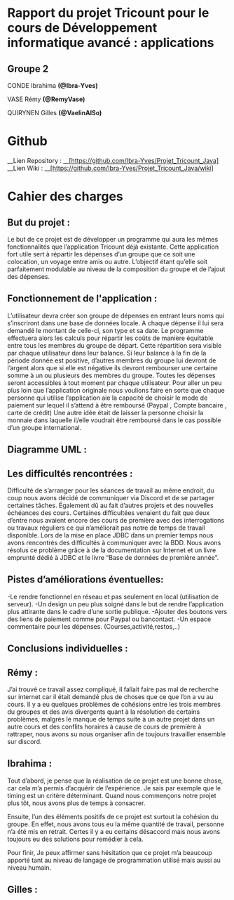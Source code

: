# Rapport du projet Tricount pour le cours de Développement informatique avancé : applications

## Groupe 2

CONDE Ibrahima **(@Ibra-Yves)**

VASE Rémy	**(@RemyVase)**

QUIRYNEN Gilles **(@VaelinAlSo)**

# Github

__Lien Repository : __[https://github.com/Ibra-Yves/Projet_Tricount_Java]
__Lien Wiki : __[https://github.com/Ibra-Yves/Projet_Tricount_Java/wiki]

# Cahier des charges

## But du projet :

Le but de ce projet est de développer un programme qui aura les mêmes fonctionnalités que l’application Tricount déjà existante. Cette application fort utile sert à répartir les dépenses d’un groupe que ce soit une colocation, un voyage entre amis ou autre. L’objectif étant qu’elle soit parfaitement modulable au niveau de la composition du groupe et de l’ajout des dépenses.

## Fonctionnement de l'application :

L’utilisateur devra créer son groupe de dépenses en entrant leurs noms qui s’inscriront dans une base de données locale. A chaque dépense il lui sera demandé le montant de celle-ci, son type et sa date. Le programme effectuera alors les calculs pour répartir les coûts de manière équitable entre tous les membres du groupe de départ. Cette répartition sera visible par chaque utilisateur dans leur balance. Si leur balance à la fin de la période donnée est positive, d’autres membres du groupe lui devront de l’argent alors que si elle est négative ils devront rembourser une certaine somme à un ou plusieurs des membres du groupe. Toutes les dépenses seront accessibles à tout moment par chaque utilisateur. Pour aller un peu plus loin que l’application originale nous voulions faire en sorte que chaque personne qui utilise l’application aie la capacité de choisir le mode de paiement sur lequel il s’attend à être remboursé (Paypal , Compte bancaire , carte de crédit) Une autre idée était de laisser la personne choisir la monnaie dans laquelle il/elle voudrait être remboursé dans le cas possible d’un groupe international.

## Diagramme UML : 


## Les difficultés rencontrées :

Difficulté de s’arranger pour les séances de travail au même endroit, du coup nous avons décidé de communiquer via Discord et de se partager certaines tâches.
Également dû au fait d’autres projets et des nouvelles échéances des cours.
Certaines difficultées venaient du fait que deux d’entre nous avaient encore des cours de première avec des interrogations ou travaux réguliers ce qui n’améliorait pas notre de temps de travail disponible.
Lors de la mise en place JDBC dans un premier temps nous avons rencontrés des difficultés à communiquer avec la BDD. Nous avons résolus ce problème grâce à de la documentation sur Internet et un livre emprunté dédié à JDBC et le livre “Base de données de première année”.

## Pistes d’améliorations éventuelles:

-Le rendre fonctionnel en réseau et pas seulement en local (utilisation de serveur). 
-Un design un peu plus soigné dans le but de rendre l’application plus attirante dans le cadre d’une sortie publique.
-Ajouter des boutons vers des liens de paiement comme pour Paypal ou bancontact.
-Un espace commentaire pour les dépenses. (Courses,activité,restos,..)

## Conclusions individuelles :

## Rémy : 

J’ai trouvé ce travail assez compliqué, il fallait faire pas mal de recherche sur internet car il était demandé plus de choses que ce que l’on a vu au cours. Il y a eu quelques problèmes de cohésions entre les trois membres du groupes et des avis divergents quant à la résolution de certains problèmes, malgrés le manque de temps suite à un autre projet dans un autre cours et des conflits horaires à cause de cours de première à rattraper, nous avons su nous organiser afin de toujours travailler ensemble sur discord.

## Ibrahima :

Tout d’abord, je pense que la réalisation de ce projet est une bonne chose, car cela m’a permis d’acquérir de l’expérience. Je sais par exemple que le timing est un critère déterminant. Quand nous commençons notre projet plus tôt, nous avons plus de temps à consacrer. 

Ensuite, l’un des éléments positifs de ce projet  est surtout la cohésion du groupe. En effet, nous avons tous eu la même quantité de travail, personne n’a été mis en retrait. Certes il y a eu certains désaccord mais nous avons toujours eu des solutions pour remédier à cela.  

Pour finir, Je peux affirmer sans hésitation que ce projet m’a beaucoup apporté tant au niveau de langage de programmation utilisé mais aussi au niveau humain.

## Gilles :



